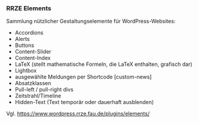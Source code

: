 ### RRZE Elements

Sammlung nützlicher Gestaltungselemente für WordPress-Websites:

- Accordions
- Alerts
- Buttons
- Content-Slider
- Content-Index
- LaTeX (stellt mathematische Formeln, die LaTeX enthalten, grafisch dar)
- Lightbox
- ausgewählte Meldungen per Shortcode [custom-news]
- Absatzklassen
- Pull-left / pull-right divs
- Zeitstrahl/Timeline
- Hidden-Text (Text temporär oder dauerhaft ausblenden)

Vgl. https://www.wordpress.rrze.fau.de/plugins/elements/
